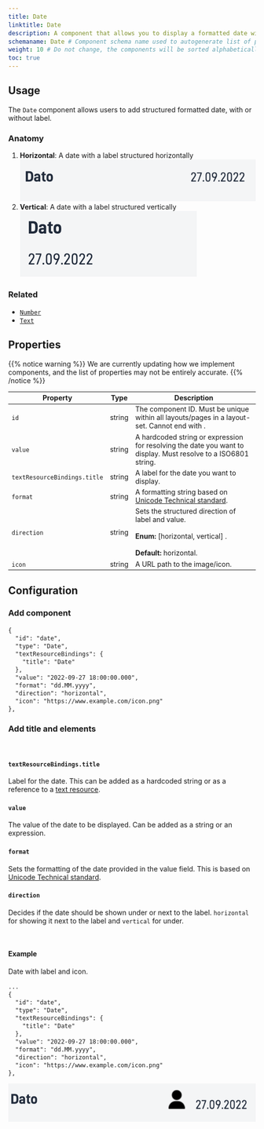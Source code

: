 ```yaml
---
title: Date
linktitle: Date
description: A component that allows you to display a formatted date with or without label.
schemaname: Date # Component schema name used to autogenerate list of properties from json schema (replace with appropriate component name)
weight: 10 # Do not change, the components will be sorted alphabetically
toc: true
---
```


## Usage

The `Date` component allows users to add structured formatted date, with or without label.

### Anatomy

1. **Horizontal**: A date with a label structured horizontally
    ![Date horizontal anatomy](date-horizontal.png "Date Horizontal")
2. **Vertical**: A date with a label structured vertically 
    ![Date vertical anatomy](date-vertical.png "Date vertical")


<!-- 
Add the following sections if relevant:

### Behavior

(How the component behaves in different contexts)

### Style

(Visual styling (e.g. alignment, padding, dos and don'ts))

### Best Practices

(Industry standards, dos and don'ts)

### Content guidelines

(E.g. punctuation rules, standard labels, etc.)

### Accessibility

(Component-specific best practices for accessibility.)

### Mobile

(How to apply component in mobile environments.)

-->
### Related

- [`Number`](../number/)
- [`Text`](../text/)

## Properties

{{% notice warning %}}
We are currently updating how we implement components, and the list of properties may not be entirely accurate.
{{% /notice %}}

| **Property**                 | **Type** | **Description**                                                                          |
|------------------------------|----------|------------------------------------------------------------------------------------------|
| `id`                         | string   | The component ID. Must be unique within all layouts/pages in a layout-set. Cannot end with <dash><number>. |
| `value`                      | string   |  A hardcoded string or expression for resolving the date you want to display. Must resolve to a ISO6801 string. |
| `textResourceBindings.title` | string   | A label for the date you want to display.                                                   |
| `format`                     | string   | A formatting string based on [Unicode Technical standard](https://www.unicode.org/reports/tr35/tr35-dates.html#Date_Field_Symbol_Table).                             |
| `direction`                  | string   | Sets the structured direction of label and value. <br/><br/>**Enum:** [horizontal, vertical] . <br/><br/>**Default:** horizontal. |
| `icon`                       | string   | A URL path to the image/icon.                                                            |

## Configuration

### Add component

```json{hl_lines="6-"}
{
  "id": "date",
  "type": "Date",
  "textResourceBindings": {
    "title": "Date"
  },
  "value": "2022-09-27 18:00:00.000",
  "format": "dd.MM.yyyy",
  "direction": "horizontal",
  "icon": "https://www.example.com/icon.png"
},
```

### Add title and elements

<br>

#### `textResourceBindings.title`

Label for the date. This can be added as a hardcoded string or as a reference to a [text resource](/nb/altinn-studio/reference/ux/texts/#legge-til-og-endre-tekster-i-en-app).

#### `value`

The value of the date to be displayed. Can be added as a string or an expression.

#### `format`

Sets the formatting of the date provided in the value field. This is based on [Unicode Technical standard](https://www.unicode.org/reports/tr35/tr35-dates.html#Date_Field_Symbol_Table).

#### `direction`

Decides if the date should be shown under or next to the label. `horizontal` for showing it next to the label and `vertical` for under. 

<!-- 
#### `icon`

If you want to show an icon before the label, you can add a URL path to the icon/image you want to be displayed.
-->

<br>

#### Example

Date with label and icon.

```json{hl_lines=["9-12"]}
...
{
  "id": "date",
  "type": "Date",
  "textResourceBindings": {
    "title": "Date"
  },
  "value": "2022-09-27 18:00:00.000",
  "format": "dd.MM.yyyy",
  "direction": "horizontal",
  "icon": "https://www.example.com/icon.png"
},
```

![Date example](date-example-with-icon.png "Date with icon and label")